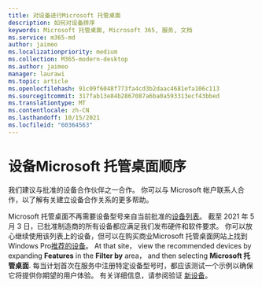 ```yaml
---
title: 对设备进行Microsoft 托管桌面
description: 如何对设备排序
keywords: Microsoft 托管桌面, Microsoft 365, 服务, 文档
ms.service: m365-md
author: jaimeo
ms.localizationpriority: medium
ms.collection: M365-modern-desktop
ms.author: jaimeo
manager: laurawi
ms.topic: article
ms.openlocfilehash: 91c09f6048f773fa4cd3b2daac4681efa106c113
ms.sourcegitcommit: 317fab13e84b2867087a6ba0a593313ecf43bbed
ms.translationtype: MT
ms.contentlocale: zh-CN
ms.lasthandoff: 10/15/2021
ms.locfileid: "60364563"
---
```

# <a name="order-microsoft-managed-desktop-devices"></a>设备Microsoft 托管桌面顺序

我们建议与批准的设备合作伙伴之一合作。 你可以与 Microsoft 帐户联系人合作，以了解有关建立设备合作关系的更多帮助。

Microsoft 托管桌面不再需要设备型号来自当前批准的[设备列表](../service-description/device-list.md)。 截至 2021 年 5 月 3 日，已批准制造商的所有设备都应满足我们发布硬件和软件要求。 你可以放心继续使用该列表上的设备，但可以在购买商业Microsoft 托管桌面网站上找到Windows Pro[推荐的设备](https://www.microsoft.com/windows/business/devices)。 At that site， view the recommended devices by expanding **Features** in the **Filter by** area， and then selecting **Microsoft 托管桌面**. 每当计划首次在服务中注册特定设备型号时，都应该测试一个示例以确保它将提供你期望的用户体验。 有关详细信息，请参阅验证 [新设备](../get-started/validate-device.md)。

